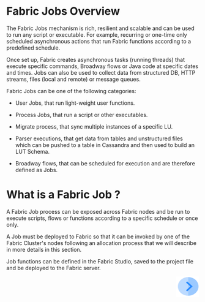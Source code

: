 # **Fabric Jobs Overview** 

The Fabric Jobs mechanism is rich, resilient and scalable and can be used to run any script or executable. For example, recurring or one-time only scheduled asynchronous actions that run Fabric functions according to a predefined schedule.


Once set up, Fabric creates asynchronous tasks (running threads) that execute specific commands, Broadway flows or Java code at specific dates and times. Jobs can also be used to collect data from structured DB, HTTP streams, files (local and remote) or message queues.

Fabric Jobs can be one of the following categories:

- User Jobs, that run light-weight user functions.

- Process Jobs, that run a script or other executables.

- Migrate process, that sync multiple instances of a specific LU.

- Parser executions, that get data from tables and unstructured files which can be pushed to a table in Cassandra and then used to build an LUT Schema.

- Broadway flows, that can be scheduled for execution and are therefore defined as Jobs.

 # **What is a Fabric Job ?** 
A Fabric Job process can be exposed across Fabric nodes and be run to execute scripts, flows or functions according to a specific schedule or once only.

A Job must be deployed to Fabric so that it can be invoked by one of the Fabric Cluster's nodes following an allocation process that we will describe in more details in this section.

Job functions can be defined in the Fabric Studio, saved to the project file and be deployed to the Fabric server.




[<img align="right" width="60" height="54" src="/articles/images/Next.png">](/articles/20_jobs_and_batch_services/02_jobs_flow_and_status.md) 
